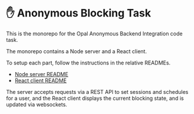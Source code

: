 # ✋ Anonymous Blocking Task
This is the monorepo for the Opal Anonymous Backend Integration code task.

The monorepo contains a Node server and a React client.

To setup each part, follow the instructions in the relative READMEs.

- [Node server README](server/README.md) 
- [React client README](client/README.md)

The server accepts requests via a REST API to set sessions and schedules for a user, and the React client displays the current blocking state, and is updated via websockets.

